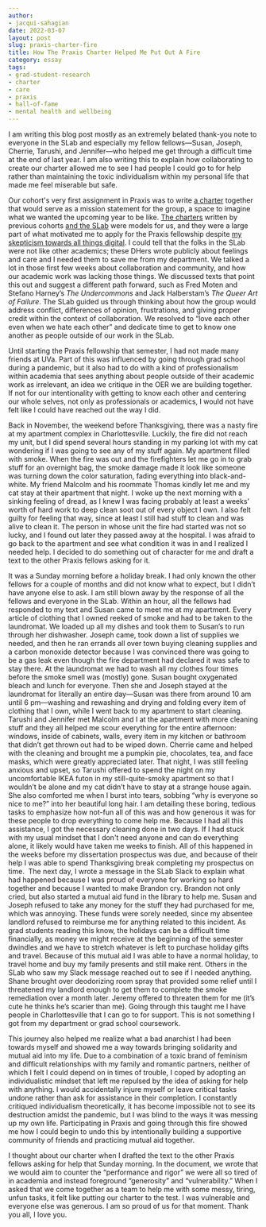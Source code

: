 ```yaml
---
author: 
- jacqui-sahagian
date: 2022-03-07
layout: post
slug: praxis-charter-fire
title: How The Praxis Charter Helped Me Put Out A Fire
category: essay
tags:
- grad-student-research
- charter
- care
- praxis
- hall-of-fame
- mental health and wellbeing
---
```


I am writing this blog post mostly as an extremely belated thank-you note to everyone in the SLab and especially my fellow fellows—Susan, Joseph, Cherrie, Tarushi, and Jennifer—who helped me get through a difficult time at the end of last year. I am also writing this to explain how collaborating to create our charter allowed me to see I had people I could go to for help rather than maintaining the toxic individualism within my personal life that made me feel miserable but safe. 

Our cohort's very first assignment in Praxis was to write [a charter](https://praxis.scholarslab.org/charter/charter-2021-2022/) together that would serve as a mission statement for the group, a space to imagine what we wanted the upcoming year to be like. [The charters](https://praxis.scholarslab.org/charter/) written by previous cohorts [and the SLab](https://scholarslab.lib.virginia.edu/charter/) were models for us, and they were a large part of what motivated me to apply for the Praxis fellowship despite [my skepticism towards all things digital](https://scholarslab.lib.virginia.edu/blog/the-romantics-didnt-want-me-to-code/). I could tell that the folks in the SLab were not like other academics; these DHers wrote publicly about feelings and care and I needed them to save me from my department. We talked a lot in those first few weeks about collaboration and community, and how our academic work was lacking those things. We discussed texts that point this out and suggest a different path forward, such as Fred Moten and Stefano Harney’s *The Undercommons* and Jack Halberstam’s *The Queer Art of Failure*. The SLab guided us through thinking about how the group would address conflict, differences of opinion, frustrations, and giving proper credit within the context of collaboration. We resolved to “love each other even when we hate each other” and dedicate time to get to know one another as people outside of our work in the SLab. 

Until starting the Praxis fellowship that semester, I had not made many friends at UVa. Part of this was influenced by going through grad school during a pandemic, but it also had to do with a kind of professionalism within academia that sees anything about people outside of their academic work as irrelevant, an idea we critique in the OER we are building together. If not for our intentionality with getting to know each other and centering our whole selves, not only as professionals or academics, I would not have felt like I could have reached out the way I did.

Back in November, the weekend before Thanksgiving, there was a nasty fire at my apartment complex in Charlottesville. Luckily, the fire did not reach my unit, but I did spend several hours standing in my parking lot with my cat wondering if I was going to see any of my stuff again. My apartment filled with smoke. When the fire was out and the firefighters let me go in to grab stuff for an overnight bag, the smoke damage made it look like someone was turning down the color saturation, fading everything into black-and-white. My friend Malcolm and his roommate Thomas kindly let me and my cat stay at their apartment that night. I woke up the next morning with a sinking feeling of dread, as I knew I was facing probably at least a weeks’ worth of hard work to deep clean soot out of every object I own. I also felt guilty for feeling that way, since at least I still had stuff to clean and was alive to clean it. The person in whose unit the fire had started was not so lucky, and I found out later they passed away at the hospital. I was afraid to go back to the apartment and see what condition it was in and I realized I needed help. I decided to do something out of character for me and draft a text to the other Praxis fellows asking for it. 

It was a Sunday morning before a holiday break. I had only known the other fellows for a couple of months and did not know what to expect, but I didn’t have anyone else to ask. I am still blown away by the response of all the fellows and everyone in the SLab. Within an hour, all the fellows had responded to my text and Susan came to meet me at my apartment. Every article of clothing that I owned reeked of smoke and had to be taken to the laundromat. We loaded up all my dishes and took them to Susan’s to run through her dishwasher. Joseph came, took down a list of supplies we needed, and then he ran errands all over town buying cleaning supplies and a carbon monoxide detector because I was convinced there was going to be a gas leak even though the fire department had declared it was safe to stay there. At the laundromat we had to wash all my clothes four times before the smoke smell was (mostly) gone. Susan bought oxygenated bleach and lunch for everyone. Then she and Joseph stayed at the laundromat for literally an entire day—Susan was there from around 10 am until 6 pm—washing and rewashing and drying and folding every item of clothing that I own, while I went back to my apartment to start cleaning. Tarushi and Jennifer met Malcolm and I at the apartment with more cleaning stuff and they all helped me scour everything for the entire afternoon: windows, inside of cabinets, walls, every item in my kitchen or bathroom that didn’t get thrown out had to be wiped down. Cherrie came and helped with the cleaning and brought me a pumpkin pie, chocolates, tea, and face masks, which were greatly appreciated later. That night, I was still feeling anxious and upset, so Tarushi offered to spend the night on my uncomfortable IKEA futon in my still-quite-smoky apartment so that I wouldn’t be alone and my cat didn’t have to stay at a strange house again. She also comforted me when I burst into tears, sobbing “why is everyone so nice to me?” into her beautiful long hair. I am detailing these boring, tedious tasks to emphasize how not-fun all of this was and how generous it was for these people to drop everything to come help me. Because I had all this assistance, I got the necessary cleaning done in two days. If I had stuck with my usual mindset that I don't need anyone and can do everything alone, it likely would have taken me weeks to finish. All of this happened in the weeks before my dissertation prospectus was due, and because of their help I was able to spend Thanksgiving break completing my prospectus on time.
​
The next day, I wrote a message in the SLab Slack to explain what had happened because I was proud of everyone for working so hard together and because I wanted to make Brandon cry. Brandon not only cried, but also started a mutual aid fund in the library to help me. Susan and Joseph refused to take any money for the stuff they had purchased for me, which was annoying. These funds were sorely needed, since my absentee landlord refused to reimburse me for anything related to this incident. As grad students reading this know, the holidays can be a difficult time financially, as money we might receive at the beginning of the semester dwindles and we have to stretch whatever is left to purchase holiday gifts and travel. Because of this mutual aid I was able to have a normal holiday, to travel home and buy my family presents and still make rent. Others in the SLab who saw my Slack message reached out to see if I needed anything. Shane brought over deodorizing room spray that provided some relief until I threatened my landlord enough to get them to complete the smoke remediation over a month later. Jeremy offered to threaten them for me (it’s cute he thinks he’s scarier than me). Going through this taught me I have people in Charlottesville that I can go to for support. This is not something I got from my department or grad school coursework. 

This journey also helped me realize what a bad anarchist I had been towards myself and showed me a way towards bringing solidarity and mutual aid into my life. Due to a combination of a toxic brand of feminism and difficult relationships with my family and romantic partners, neither of which I felt I could depend on in times of trouble, I coped by adopting an individualistic mindset that left me repulsed by the idea of asking for help with anything. I would accidentally injure myself or leave critical tasks undone rather than ask for assistance in their completion. I constantly critiqued individualism theoretically, it has become impossible not to see its destruction amidst the pandemic, but I was blind to the ways it was messing up my own life. Participating in Praxis and going through this fire showed me how I could begin to undo this by intentionally building a supportive community of friends and practicing mutual aid together. 

I thought about our charter when I drafted the text to the other Praxis fellows asking for help that Sunday morning. In the document, we wrote that we would aim to counter the “performance and rigor” we were all so tired of in academia and instead foreground “generosity” and “vulnerability.” When I asked that we come together as a team to help me with some messy, tiring, unfun tasks, it felt like putting our charter to the test. I was vulnerable and everyone else was generous. I am so proud of us for that moment. Thank you all, I love you. 